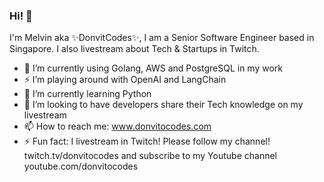 ### Hi! 👋

I'm Melvin aka ✨DonvitCodes✨, I am a Senior Software Engineer based in Singapore. I also livestream about Tech & Startups in Twitch. 

- 🔭 I’m currently using Golang, AWS and PostgreSQL in my work
- ⚡ I’m playing around with OpenAI and LangChain
- 🌱 I’m currently learning Python
- 👯 I’m looking to have developers share their Tech knowledge on my livestream
- 📫 How to reach me: www.donvitocodes.com
- ⚡ Fun fact: I livestream in Twitch! Please follow my channel! twitch.tv/donvitocodes and subscribe to my Youtube channel youtube.com/donvitocodes

<!--
**donvito/donvito** is a ✨ _special_ ✨ repository because its `README.md` (this file) appears on your GitHub profile.

Here are some ideas to get you started:

- 🔭 I’m currently working on ...
- 🌱 I’m currently learning ...
- 👯 I’m looking to collaborate on ...
- 🤔 I’m looking for help with ...
- 💬 Ask me about ...
- 📫 How to reach me: ...
- 😄 Pronouns: ...
- ⚡ Fun fact: ...
-->
